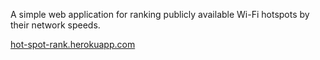 A simple web application for ranking publicly available Wi-Fi hotspots by their network speeds.

<a href="http://hot-spot-rank.herokuapp.com">hot-spot-rank.herokuapp.com</a>
